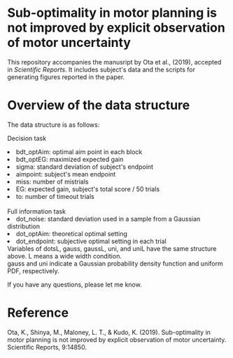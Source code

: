 # Sub-optimality in motor planning is not improved by explicit observation of motor uncertainty

This repository accompanies the manusript by Ota et al., (2019), accepted in <em>Scientific Reports</em>. It includes subject's data and the scripts for generating figures reported in the paper.

# Overview of the data structure
The data structure is as follows:

Decision task
<li>bdt_optAim: optimal aim point in each block</li>
<li>bdt_optEG: maximized expected gain</li>
<li>sigma: standard deviation of subject's endpoint</li>
<li>aimpoint: subject's mean endpoint</li>
<li>miss: number of mistrials</li>
<li>EG: expected gain, subject's total score / 50 trials</li>
<li>to: number of timeout trials</li>

<br>
Full information task
<li>dot_noise: standard deviation used in a sample from a Gaussian distribution</li>
<li>dot_optAim: theoretical optimal setting</li>
<li>dot_endpoint: subjective optimal setting in each trial</li>
Variables of dotsL, gauss, gaussL, uni, and uniL have the same structure above.
L means a wide width condition. <br>
gauss and uni indicate a Gaussian probability density function and uniform PDF, respectively.




If you have any questions, please let me know. 

# Reference
Ota, K., Shinya, M., Maloney, L. T., & Kudo, K. (2019). Sub-optimality in motor planning is not improved by explicit observation of motor uncertainty. Scientific Reports, 9:14850. 
